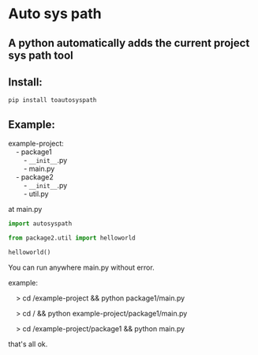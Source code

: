 # Auto sys path
## A python automatically adds the current project sys path tool

## Install:
```shell
pip install toautosyspath 
```

## Example:
example-project:  
&nbsp;&nbsp;&nbsp;&nbsp;- package1  
&nbsp;&nbsp;&nbsp;&nbsp;&nbsp;&nbsp;&nbsp;&nbsp;- `__init__`.py  
&nbsp;&nbsp;&nbsp;&nbsp;&nbsp;&nbsp;&nbsp;&nbsp;- main.py  
&nbsp;&nbsp;&nbsp;&nbsp;- package2  
&nbsp;&nbsp;&nbsp;&nbsp;&nbsp;&nbsp;&nbsp;&nbsp;- `__init__`.py  
&nbsp;&nbsp;&nbsp;&nbsp;&nbsp;&nbsp;&nbsp;&nbsp;- util.py  

at main.py
```python
import autosyspath

from package2.util import helloworld

helloworld()
```
<p>You can run anywhere main.py without error.</p>  
<p>example:</p>  
<p>&nbsp;&nbsp;&nbsp;&nbsp;> cd /example-project && python package1/main.py</p>  
<p>&nbsp;&nbsp;&nbsp;&nbsp;> cd / && python example-project/package1/main.py</p>  
<p>&nbsp;&nbsp;&nbsp;&nbsp;> cd /example-project/package1 && python main.py</p>  

<p>that's all ok.</p>  